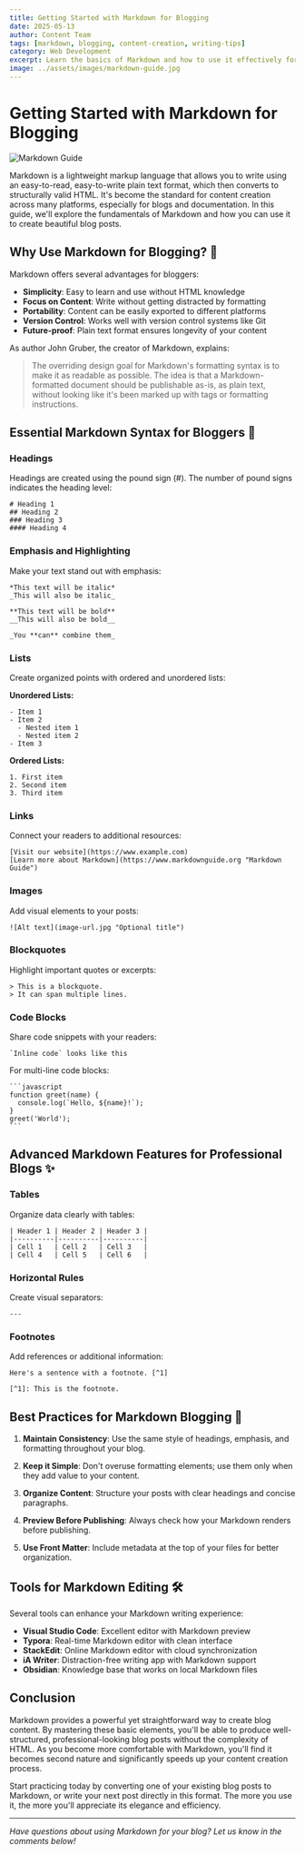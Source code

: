 ```yaml
---
title: Getting Started with Markdown for Blogging
date: 2025-05-13
author: Content Team
tags: [markdown, blogging, content-creation, writing-tips]
category: Web Development
excerpt: Learn the basics of Markdown and how to use it effectively for blog writing. This guide covers all the essential elements you need to know.
image: ../assets/images/markdown-guide.jpg
---
```


# Getting Started with Markdown for Blogging

![Markdown Guide](../assets/images/markdown-guide.jpg)

Markdown is a lightweight markup language that allows you to write using an easy-to-read, easy-to-write plain text format, which then converts to structurally valid HTML. It's become the standard for content creation across many platforms, especially for blogs and documentation. In this guide, we'll explore the fundamentals of Markdown and how you can use it to create beautiful blog posts.

## Why Use Markdown for Blogging? 🤔

Markdown offers several advantages for bloggers:

- **Simplicity**: Easy to learn and use without HTML knowledge
- **Focus on Content**: Write without getting distracted by formatting
- **Portability**: Content can be easily exported to different platforms
- **Version Control**: Works well with version control systems like Git
- **Future-proof**: Plain text format ensures longevity of your content

As author John Gruber, the creator of Markdown, explains:

> The overriding design goal for Markdown's formatting syntax is to make it as readable as possible. The idea is that a Markdown-formatted document should be publishable as-is, as plain text, without looking like it's been marked up with tags or formatting instructions.

## Essential Markdown Syntax for Bloggers 📝

### Headings

Headings are created using the pound sign (#). The number of pound signs indicates the heading level:

```
# Heading 1
## Heading 2
### Heading 3
#### Heading 4
```

### Emphasis and Highlighting

Make your text stand out with emphasis:

```
*This text will be italic*
_This will also be italic_

**This text will be bold**
__This will also be bold__

_You **can** combine them_
```

### Lists

Create organized points with ordered and unordered lists:

**Unordered Lists:**
```
- Item 1
- Item 2
  - Nested item 1
  - Nested item 2
- Item 3
```

**Ordered Lists:**
```
1. First item
2. Second item
3. Third item
```

### Links

Connect your readers to additional resources:

```
[Visit our website](https://www.example.com)
[Learn more about Markdown](https://www.markdownguide.org "Markdown Guide")
```

### Images

Add visual elements to your posts:

```
![Alt text](image-url.jpg "Optional title")
```

### Blockquotes

Highlight important quotes or excerpts:

```
> This is a blockquote.
> It can span multiple lines.
```

### Code Blocks

Share code snippets with your readers:

```
`Inline code` looks like this
```

For multi-line code blocks:

````
```javascript
function greet(name) {
  console.log(`Hello, ${name}!`);
}
greet('World');
```
````

## Advanced Markdown Features for Professional Blogs ✨

### Tables

Organize data clearly with tables:

```
| Header 1 | Header 2 | Header 3 |
|----------|----------|----------|
| Cell 1   | Cell 2   | Cell 3   |
| Cell 4   | Cell 5   | Cell 6   |
```

### Horizontal Rules

Create visual separators:

```
---
```

### Footnotes

Add references or additional information:

```
Here's a sentence with a footnote. [^1]

[^1]: This is the footnote.
```

## Best Practices for Markdown Blogging 🌟

1. **Maintain Consistency**: Use the same style of headings, emphasis, and formatting throughout your blog.

2. **Keep it Simple**: Don't overuse formatting elements; use them only when they add value to your content.

3. **Organize Content**: Structure your posts with clear headings and concise paragraphs.

4. **Preview Before Publishing**: Always check how your Markdown renders before publishing.

5. **Use Front Matter**: Include metadata at the top of your files for better organization.

## Tools for Markdown Editing 🛠️

Several tools can enhance your Markdown writing experience:

- **Visual Studio Code**: Excellent editor with Markdown preview
- **Typora**: Real-time Markdown editor with clean interface
- **StackEdit**: Online Markdown editor with cloud synchronization
- **iA Writer**: Distraction-free writing app with Markdown support
- **Obsidian**: Knowledge base that works on local Markdown files

## Conclusion

Markdown provides a powerful yet straightforward way to create blog content. By mastering these basic elements, you'll be able to produce well-structured, professional-looking blog posts without the complexity of HTML. As you become more comfortable with Markdown, you'll find it becomes second nature and significantly speeds up your content creation process.

Start practicing today by converting one of your existing blog posts to Markdown, or write your next post directly in this format. The more you use it, the more you'll appreciate its elegance and efficiency.

---

*Have questions about using Markdown for your blog? Let us know in the comments below!*
